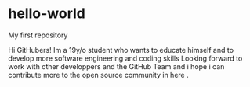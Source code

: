 # hello-world
My first repository


Hi GitHubers! Im a 19y/o student who wants to educate himself and to develop more software engineering and coding skills 
Looking forward to work with other developpers and the GitHub Team and i hope i can contribute more to the open source community in here .

